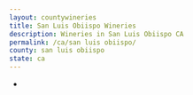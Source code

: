 ```yaml
---
layout: countywineries
title: San Luis Obiispo Wineries
description: Wineries in San Luis Obiispo CA
permalink: /ca/san luis obiispo/
county: san luis obiispo
state: ca
---
```

-
